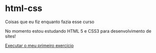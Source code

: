 # html-css
 Coisas que eu fiz enquanto fazia esse curso

 No momento estou estudando HTML 5 e CSS3 para desenvolvimento de sites!

 <a href="https://andrewgoncalvesabreu.github.io/html-css/Exercícios/ex001/index.html"> Executar o meu primeiro exercício
